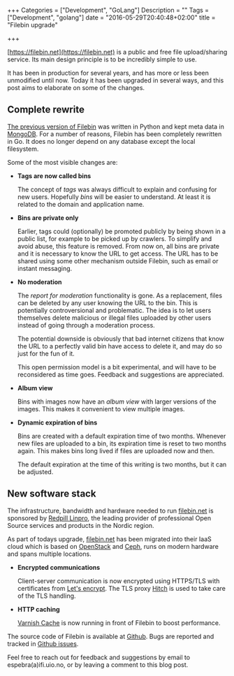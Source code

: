+++
Categories = ["Development", "GoLang"]
Description = ""
Tags = ["Development", "golang"]
date = "2016-05-29T20:40:48+02:00"
title = "Filebin upgrade"

+++

[https://filebin.net](https://filebin.net) is a public and free file upload/sharing service. Its main design principle is to be incredibly simple to use.

It has been in production for several years, and has more or less been unmodified until now. Today it has been upgraded in several ways, and this post aims to elaborate on some of the changes.

## Complete rewrite

[The previous version of Filebin](https://github.com/espebra/filebin/tree/python) was written in Python and kept meta data in [MongoDB](https://mongodb.com). For a number of reasons, Filebin has been completely rewritten in Go. It does no longer depend on any database except the local filesystem.

Some of the most visible changes are:

* **Tags are now called bins**

    The concept of *tags* was always difficult to explain and confusing for new users. Hopefully *bins* will be easier to understand. At least it is related to the domain and application name.

* **Bins are private only**

    Earlier, tags could (optionally) be promoted publicly by being shown in a public list, for example to be picked up by crawlers. To simplify and avoid abuse, this feature is removed. From now on, all bins are private and it is necessary to know the URL to get access. The URL has to be shared using some other mechanism outside Filebin, such as email or instant messaging.

* **No moderation**

    The *report for moderation* functionality is gone. As a replacement, files can be deleted by any user knowing the URL to the bin. This is potentially controversional and problematic. The idea is to let users themselves delete malicious or illegal files uploaded by other users instead of going through a moderation process.

    The potential downside is obviously that bad internet citizens that know the URL to a perfectly valid bin have access to delete it, and may do so just for the fun of it.

    This open permission model is a bit experimental, and will have to be reconsidered as time goes. Feedback and suggestions are appreciated.

* **Album view**

    Bins with images now have an *album view* with larger versions of the images. This makes it convenient to view multiple images.

* **Dynamic expiration of bins**

    Bins are created with a default expiration time of two months. Whenever new files are uploaded to a bin, its expiration time is reset to two months again. This makes bins long lived if files are uploaded now and then.

    The default expiration at the time of this writing is two months, but it can be adjusted.

## New software stack

The infrastructure, bandwidth and hardware needed to run [filebin.net](https://filebin.net) is sponsored by [Redpill Linpro](http://redpill-linpro.com/), the leading provider of professional Open Source services and products in the Nordic region.

As part of todays upgrade, [filebin.net](https://filebin.net) has been migrated into their IaaS cloud which is based on [OpenStack](https://www.openstack.org/) and [Ceph](http://ceph.com/), runs on modern hardware and spans multiple locations.

* **Encrypted communications**

    Client-server communication is now encrypted using HTTPS/TLS with certificates from [Let's encrypt](https://letsencrypt.org/). The TLS proxy [Hitch](https://hitch-tls.org) is used to take care of the TLS handling.

* **HTTP caching**

    [Varnish Cache](https://varnish-cache.org) is now running in front of Filebin to boost performance.

The source code of Filebin is available at [Github](https://github.com/espebra/filebin). Bugs are reported and tracked in [Github issues](https://github.com/espebra/filebin/issues).

Feel free to reach out for feedback and suggestions by email to espebra(a)ifi.uio.no, or by leaving a comment to this blog post.
